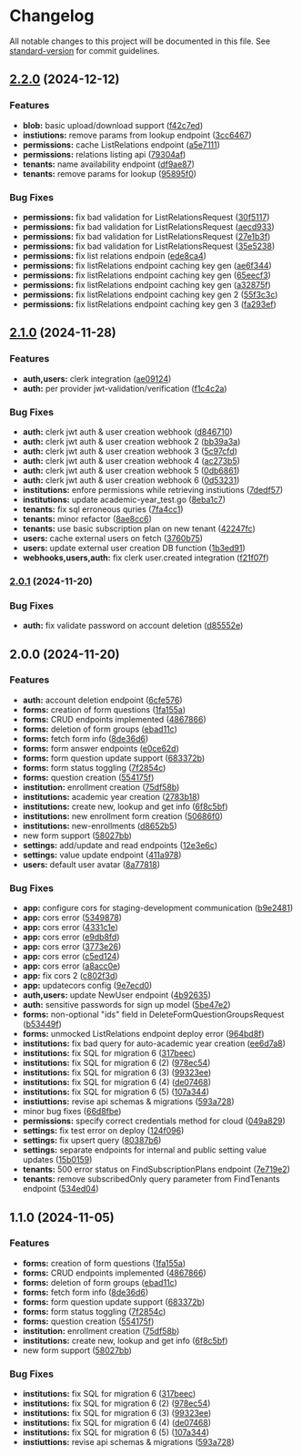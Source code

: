 # Changelog

All notable changes to this project will be documented in this file. See [standard-version](https://github.com/conventional-changelog/standard-version) for commit guidelines.

## [2.2.0](https://github.com/brinestone/scholaris-api/compare/v2.1.0...v2.2.0) (2024-12-12)


### Features

* **blob:** basic upload/download support ([f42c7ed](https://github.com/brinestone/scholaris-api/commit/f42c7edebab74816a9487ad6bf106481d3520ec1))
* **instiutions:** remove params from lookup endpoint ([3cc6467](https://github.com/brinestone/scholaris-api/commit/3cc64674d66e5a2b6e101be8d1bcfb8a2bb2c9bf))
* **permissions:** cache ListRelations endpoint ([a5e7111](https://github.com/brinestone/scholaris-api/commit/a5e7111b08c424137096de20ff7c1bf4c44abd39))
* **permissions:** relations listing api ([79304af](https://github.com/brinestone/scholaris-api/commit/79304af10ec624a1799acb5498b9e3d69a663071))
* **tenants:** name availability endpoint ([df9ae87](https://github.com/brinestone/scholaris-api/commit/df9ae8782cd7a48ea2a7de2e5d415a6cbef0e861))
* **tenants:** remove params for lookup ([95895f0](https://github.com/brinestone/scholaris-api/commit/95895f05cb71b8ca04c7cac2863b932f0bdace68))


### Bug Fixes

* **permissions:** fix bad validation for ListRelationsRequest ([30f5117](https://github.com/brinestone/scholaris-api/commit/30f5117ecee402a36295ad5345e67b23bcf899fa))
* **permissions:** fix bad validation for ListRelationsRequest ([aecd933](https://github.com/brinestone/scholaris-api/commit/aecd93387d3b4f0580f6cb27b445f6b790ab2344))
* **permissions:** fix bad validation for ListRelationsRequest ([27e1b3f](https://github.com/brinestone/scholaris-api/commit/27e1b3f58ea27447b0474e86c04834bf4b2263bd))
* **permissions:** fix bad validation for ListRelationsRequest ([35e5238](https://github.com/brinestone/scholaris-api/commit/35e5238d2ca34aca494cb0533cf4aed8ed134e4d))
* **permissions:** fix list relations endpoin ([ede8ca4](https://github.com/brinestone/scholaris-api/commit/ede8ca4250d336b8eab61532c5bdb6c84df5216d))
* **permissions:** fix listRelations endpoint caching key gen ([ae6f344](https://github.com/brinestone/scholaris-api/commit/ae6f34415c79453e05ae098fa9858c1f287bdfac))
* **permissions:** fix listRelations endpoint caching key gen ([65eecf3](https://github.com/brinestone/scholaris-api/commit/65eecf39a0de4fb23641446966991be30705b669))
* **permissions:** fix listRelations endpoint caching key gen ([a32875f](https://github.com/brinestone/scholaris-api/commit/a32875f5720716cdc009496f994342054264242e))
* **permissions:** fix listRelations endpoint caching key gen 2 ([55f3c3c](https://github.com/brinestone/scholaris-api/commit/55f3c3c338d9528ec6fe12f55241b06626880fbc))
* **permissions:** fix listRelations endpoint caching key gen 3 ([fa293ef](https://github.com/brinestone/scholaris-api/commit/fa293ef6f25ee46759d5adad17083e452b9e4c2b))

## [2.1.0](https://github.com/brinestone/scholaris-api/compare/v2.0.1...v2.1.0) (2024-11-28)


### Features

* **auth,users:** clerk integration ([ae09124](https://github.com/brinestone/scholaris-api/commit/ae09124d3ff16a80e95bbbcc7990d60628ef54b3))
* **auth:** per provider jwt-validation/verification ([f1c4c2a](https://github.com/brinestone/scholaris-api/commit/f1c4c2aeed61f520efd537aedd573ca9b4549dfc))


### Bug Fixes

* **auth:** clerk jwt auth & user creation webhook ([d846710](https://github.com/brinestone/scholaris-api/commit/d84671016b762fe48647bba2e581ba7224b78f97))
* **auth:** clerk jwt auth & user creation webhook 2 ([bb39a3a](https://github.com/brinestone/scholaris-api/commit/bb39a3a6de8bafb21c1c114a978020dae7488ea1))
* **auth:** clerk jwt auth & user creation webhook 3 ([5c97cfd](https://github.com/brinestone/scholaris-api/commit/5c97cfd3adccb1088669465c71fd9f4012ac9dde))
* **auth:** clerk jwt auth & user creation webhook 4 ([ac273b5](https://github.com/brinestone/scholaris-api/commit/ac273b503fb444df887d03cb0bb68f02c3d8e581))
* **auth:** clerk jwt auth & user creation webhook 5 ([0db6861](https://github.com/brinestone/scholaris-api/commit/0db68617a82f677617f55131209f6b7b9d95fe12))
* **auth:** clerk jwt auth & user creation webhook 6 ([0d53231](https://github.com/brinestone/scholaris-api/commit/0d532315f7c3deb850b723c1902b8865da32b0df))
* **institutions:** enfore permissions while retrieving instiutions ([7dedf57](https://github.com/brinestone/scholaris-api/commit/7dedf570ba78800241961b796953e4e801c0094e))
* **institutions:** update academic-year_test.go ([8eba1c7](https://github.com/brinestone/scholaris-api/commit/8eba1c737a20078b848c9c018e46ab14588c3c9d))
* **tenants:** fix sql erroneous quries ([7fa4cc1](https://github.com/brinestone/scholaris-api/commit/7fa4cc102ed25fdc6fb366d9f98ca5fda8de6c68))
* **tenants:** minor refactor ([8ae8cc6](https://github.com/brinestone/scholaris-api/commit/8ae8cc620c34156f3a411c826cff594fae48054b))
* **tenants:** use basic subscription plan on new tenant ([42247fc](https://github.com/brinestone/scholaris-api/commit/42247fc6a0a1c31720d0f28acad30d612da41a27))
* **users:** cache external users on fetch ([3760b75](https://github.com/brinestone/scholaris-api/commit/3760b759aebafa65ca2536366f6b8d93bb61929a))
* **users:** update external user creation DB function ([1b3ed91](https://github.com/brinestone/scholaris-api/commit/1b3ed91a5eba0083a4ad7f679ac1698257286b6a))
* **webhooks,users,auth:** fix clerk user.created integration ([f21f07f](https://github.com/brinestone/scholaris-api/commit/f21f07ff9db963762dea994cc7bc91c30cf625f2))

### [2.0.1](https://github.com/brinestone/scholaris-api/compare/v2.0.0...v2.0.1) (2024-11-20)


### Bug Fixes

* **auth:** fix validate password on account deletion ([d85552e](https://github.com/brinestone/scholaris-api/commit/d85552e4b333347b1b17495a633e05d71dbbcb52))

## 2.0.0 (2024-11-20)


### Features

* **auth:** account deletion endpoint ([6cfe576](https://github.com/brinestone/scholaris-api/commit/6cfe5761b3130e454a792f4ac16074c7b13d413e))
* **forms:** creation of form questions ([1fa155a](https://github.com/brinestone/scholaris-api/commit/1fa155a1c96cf078825fa0c6cbafa45b44a84d6d))
* **forms:** CRUD endpoints implemented ([4867866](https://github.com/brinestone/scholaris-api/commit/486786693d6e3755e1fba2fa6595060f773b85a9))
* **forms:** deletion of form groups ([ebad11c](https://github.com/brinestone/scholaris-api/commit/ebad11c0acbb292ecba563c40cacbf7b43786d9e))
* **forms:** fetch form info ([8de36d6](https://github.com/brinestone/scholaris-api/commit/8de36d616435e03edd572d1ffecdeb2e8538f76b))
* **forms:** form answer endpoints ([e0ce62d](https://github.com/brinestone/scholaris-api/commit/e0ce62d890365dc7e5399de46209857888fafd8f))
* **forms:** form question update support ([683372b](https://github.com/brinestone/scholaris-api/commit/683372b49a94d92b777409d77aa02559a71f8fb0))
* **forms:** form status toggling ([7f2854c](https://github.com/brinestone/scholaris-api/commit/7f2854c16033acc242920e7d24f73f4bc9a96225))
* **forms:** question creation ([554175f](https://github.com/brinestone/scholaris-api/commit/554175fffec08cb2bca5db0a9985b3d87bbac890))
* **institution:** enrollment creation ([75df58b](https://github.com/brinestone/scholaris-api/commit/75df58bbb66e185f56a5134aa876ddb25a75b6ae))
* **institutions:** academic year creation ([2783b18](https://github.com/brinestone/scholaris-api/commit/2783b18eb803d145a140bd7adc52f6c2f990c9cb))
* **institutions:** create new, lookup and get info ([6f8c5bf](https://github.com/brinestone/scholaris-api/commit/6f8c5bf91edbe7ce686902583d088882a5d90291))
* **institutions:** new enrollment form creation ([50686f0](https://github.com/brinestone/scholaris-api/commit/50686f06a14eac3ed87c688093c3b84301431de3))
* **institutions:** new-enrollments ([d8652b5](https://github.com/brinestone/scholaris-api/commit/d8652b51887b392a31c6e9d5b6ed016c5d1c62d7))
* new form support ([58027bb](https://github.com/brinestone/scholaris-api/commit/58027bb8a90c427a878bc181e28b70d71ea06e30))
* **settings:** add/update and read endpoints ([12e3e6c](https://github.com/brinestone/scholaris-api/commit/12e3e6c9a3351a8adfb7da5744c2e1bed3f282ea))
* **settings:** value update endpoint ([411a978](https://github.com/brinestone/scholaris-api/commit/411a978cb6be101a2cefb10dc55483cceccb0f9a))
* **users:** default user avatar ([8a77818](https://github.com/brinestone/scholaris-api/commit/8a77818aba9631df38f0eb8c1dc16f5e7a95061d))


### Bug Fixes

* **app:** configure cors for staging-development communication ([b9e2481](https://github.com/brinestone/scholaris-api/commit/b9e2481695a9751e7ce99e040c432317a319cc8d))
* **app:** cors error ([5349878](https://github.com/brinestone/scholaris-api/commit/53498788f6b06df4b8e2ae5250d94207a122da07))
* **app:** cors error ([4331c1e](https://github.com/brinestone/scholaris-api/commit/4331c1e36b274381bad57e19c6e5ef18bc2cd417))
* **app:** cors error ([e9db8fd](https://github.com/brinestone/scholaris-api/commit/e9db8fd9a7e2dd62b9b57b551dfc40330cab1a91))
* **app:** cors error ([3773e26](https://github.com/brinestone/scholaris-api/commit/3773e26534c598a750b1cda0626f336553782763))
* **app:** cors error ([c5ed124](https://github.com/brinestone/scholaris-api/commit/c5ed1240951a27eeb783ab1d1966f8023223fbdf))
* **app:** cors error ([a8acc0e](https://github.com/brinestone/scholaris-api/commit/a8acc0e2e4011f7b3c6c269be5d925a1d30830f7))
* **app:** fix cors 2 ([c802f3d](https://github.com/brinestone/scholaris-api/commit/c802f3d4aaee82f09eb33e7072adf2946c32eedf))
* **app:** updatecors config ([9e7ecd0](https://github.com/brinestone/scholaris-api/commit/9e7ecd02cef9c9c247bccf48744b8aa7a50bbf35))
* **auth,users:** update NewUser endpoint ([4b92635](https://github.com/brinestone/scholaris-api/commit/4b92635a39dc515862b24ec418be1fbcf956d300))
* **auth:** sensitive passwords for sign up model ([5be47e2](https://github.com/brinestone/scholaris-api/commit/5be47e297b5c7de74e4a626dfd96b14cce789f49))
* **forms:** non-optional "ids" field in DeleteFormQuestionGroupsRequest ([b53449f](https://github.com/brinestone/scholaris-api/commit/b53449f2a9aa59580d0b7cae455215d2f11aa76a))
* **forms:** unmocked ListRelations endpoint deploy error ([964bd8f](https://github.com/brinestone/scholaris-api/commit/964bd8f4bb3239517d7c2b9d185cd36be0556e88))
* **institutions:** fix bad query for auto-academic year creation ([ee6d7a8](https://github.com/brinestone/scholaris-api/commit/ee6d7a8f3386a308d51bf32bd7d98340b7e5f5fc))
* **institutions:** fix SQL for migration 6 ([317beec](https://github.com/brinestone/scholaris-api/commit/317beec8324d4f612a95b6285947f23615e2e091))
* **institutions:** fix SQL for migration 6 (2) ([978ec54](https://github.com/brinestone/scholaris-api/commit/978ec5492cae67dec5af266ee998362cd1fa6a2e))
* **institutions:** fix SQL for migration 6 (3) ([99323ee](https://github.com/brinestone/scholaris-api/commit/99323eee871a299fa8f92166c0a672dea7113db3))
* **institutions:** fix SQL for migration 6 (4) ([de07468](https://github.com/brinestone/scholaris-api/commit/de07468ea97312c6a76b0cec17246c60e1388b90))
* **institutions:** fix SQL for migration 6 (5) ([107a344](https://github.com/brinestone/scholaris-api/commit/107a344db72ea8b2862533147a6b51322ef80ed3))
* **instiuttions:** revise api schemas & migrations ([593a728](https://github.com/brinestone/scholaris-api/commit/593a72809b2f8610269bca9827caf7e1b4053bee))
* minor bug fixes ([66d8fbe](https://github.com/brinestone/scholaris-api/commit/66d8fbe7a5398e7248ae3259a91085aaa1369065))
* **permissions:** specify correct credentials method for cloud ([049a829](https://github.com/brinestone/scholaris-api/commit/049a8292c3d565623ea3762792d68a2d4e101eaf))
* **settings:** fix test error on deploy ([124f096](https://github.com/brinestone/scholaris-api/commit/124f09699d748954a1d9fa1f6f6a8ff0ecc0b139))
* **settings:** fix upsert query ([80387b6](https://github.com/brinestone/scholaris-api/commit/80387b6571e2b9dc1b2e27fe9b4a763ccbb7f7e2))
* **settings:** separate endpoints for internal and public setting value updates ([15b0159](https://github.com/brinestone/scholaris-api/commit/15b015979e5031205b27e7542ca3827fc6c416dd))
* **tenants:** 500 error status on FindSubscriptionPlans endpoint ([7e719e2](https://github.com/brinestone/scholaris-api/commit/7e719e2a1b58e59434e3a4b10c1d004f5272447d))
* **tenants:** remove subscribedOnly query parameter from FindTenants endpoint ([534ed04](https://github.com/brinestone/scholaris-api/commit/534ed0471077bd32cb8da648288ead2cd8e113cd))

## 1.1.0 (2024-11-05)


### Features

* **forms:** creation of form questions ([1fa155a](https://github.com/brinestone/scholaris-api/commit/1fa155a1c96cf078825fa0c6cbafa45b44a84d6d))
* **forms:** CRUD endpoints implemented ([4867866](https://github.com/brinestone/scholaris-api/commit/486786693d6e3755e1fba2fa6595060f773b85a9))
* **forms:** deletion of form groups ([ebad11c](https://github.com/brinestone/scholaris-api/commit/ebad11c0acbb292ecba563c40cacbf7b43786d9e))
* **forms:** fetch form info ([8de36d6](https://github.com/brinestone/scholaris-api/commit/8de36d616435e03edd572d1ffecdeb2e8538f76b))
* **forms:** form question update support ([683372b](https://github.com/brinestone/scholaris-api/commit/683372b49a94d92b777409d77aa02559a71f8fb0))
* **forms:** form status toggling ([7f2854c](https://github.com/brinestone/scholaris-api/commit/7f2854c16033acc242920e7d24f73f4bc9a96225))
* **forms:** question creation ([554175f](https://github.com/brinestone/scholaris-api/commit/554175fffec08cb2bca5db0a9985b3d87bbac890))
* **institution:** enrollment creation ([75df58b](https://github.com/brinestone/scholaris-api/commit/75df58bbb66e185f56a5134aa876ddb25a75b6ae))
* **institutions:** create new, lookup and get info ([6f8c5bf](https://github.com/brinestone/scholaris-api/commit/6f8c5bf91edbe7ce686902583d088882a5d90291))
* new form support ([58027bb](https://github.com/brinestone/scholaris-api/commit/58027bb8a90c427a878bc181e28b70d71ea06e30))


### Bug Fixes

* **institutions:** fix SQL for migration 6 ([317beec](https://github.com/brinestone/scholaris-api/commit/317beec8324d4f612a95b6285947f23615e2e091))
* **institutions:** fix SQL for migration 6 (2) ([978ec54](https://github.com/brinestone/scholaris-api/commit/978ec5492cae67dec5af266ee998362cd1fa6a2e))
* **institutions:** fix SQL for migration 6 (3) ([99323ee](https://github.com/brinestone/scholaris-api/commit/99323eee871a299fa8f92166c0a672dea7113db3))
* **institutions:** fix SQL for migration 6 (4) ([de07468](https://github.com/brinestone/scholaris-api/commit/de07468ea97312c6a76b0cec17246c60e1388b90))
* **institutions:** fix SQL for migration 6 (5) ([107a344](https://github.com/brinestone/scholaris-api/commit/107a344db72ea8b2862533147a6b51322ef80ed3))
* **instiuttions:** revise api schemas & migrations ([593a728](https://github.com/brinestone/scholaris-api/commit/593a72809b2f8610269bca9827caf7e1b4053bee))
